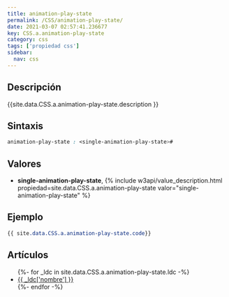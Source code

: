```yaml
---
title: animation-play-state
permalink: /CSS/animation-play-state/
date: 2021-03-07 02:57:41.236677
key: CSS.a.animation-play-state
category: css
tags: ['propiedad css']
sidebar: 
  nav: css
---
```


## Descripción
{{site.data.CSS.a.animation-play-state.description }}

## Sintaxis
~~~css
animation-play-state : <single-animation-play-state>#
~~~

## Valores
* **single-animation-play-state**,  {% include w3api/value_description.html propiedad=site.data.CSS.a.animation-play-state valor="single-animation-play-state" %}

## Ejemplo
~~~css
{{ site.data.CSS.a.animation-play-state.code}}
~~~

## Artículos
<ul>
{%- for _ldc in site.data.CSS.a.animation-play-state.ldc -%}
   <li>
       <a href="{{_ldc['url'] }}">{{ _ldc['nombre'] }}</a>
   </li>
{%- endfor -%}
</ul>
